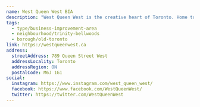 ```yaml
---
name: West Queen West BIA
description: "West Queen West is the creative heart of Toronto. Home to an eclectic mix of over 300 galleries, design houses, unique shops, restaurants and boutique hotels, the West Queen West Art + Design District is the city's centre of artistic innovation. Running along the two kilometer strip between Bathurst Street and Gladstone Avenue, the area is the destination of choice for tourists and Torontonians alike."
tags:
  - type/business-improvement-area
  - neighbourhood/trinity-bellwoods
  - borough/old-toronto
link: https://westqueenwest.ca
address:
  streetAddress: 789 Queen Street West
  addressLocality: Toronto
  addressRegion: ON
  postalCode: M6J 1G1
social:
  instagram: https://www.instagram.com/west_queen_west/
  facebook: https://www.facebook.com/WestQueenWest/
  twitter: https://twitter.com/WestQueenWest
---
```

